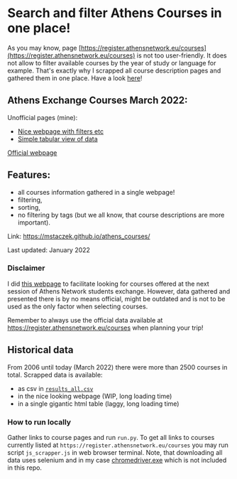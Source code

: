 # Search and filter Athens Courses in one place!

As you may know, page [https://register.athensnetwork.eu/courses](https://register.athensnetwork.eu/courses) is not too user-friendly. It does not allow to filter available courses by the year of study or language for example. That's exactly why I scrapped all course description pages and gathered them in one place. Have a look [here](https://mstaczek.github.io/athens_courses/)!
  
## Athens Exchange Courses March 2022:  
Unofficial pages (mine):

- [Nice webpage with filters etc](https://mstaczek.github.io/athens_courses/)  
- [Simple tabular view of data](https://mstaczek.github.io/athens_courses/table)  

[Official webpage](https://register.athensnetwork.eu/courses)  

## Features:  
- all courses information gathered in a single webpage!
- filtering,
- sorting,
- no filtering by tags (but we all know, that course descriptions are more important).

Link: https://mstaczek.github.io/athens_courses/

Last updated: January 2022

### Disclaimer

I did [this webpage](https://mstaczek.github.io/athens_courses/) to facilitate looking for courses offered at the next session of Athens Network students exchange. However, data gathered and presented there is by no means official, might be outdated and is not to be used as the only factor when selecting courses. 

Remember to always use the official data available at https://register.athensnetwork.eu/courses when planning your trip!

## Historical data   
From 2006 until today (March 2022) there were more than 2500 courses in total. Scrapped data is available:  
- as csv in [`results_all.csv`](https://raw.githubusercontent.com/mstaczek/athens_courses/main/results_all.csv)
- in the nice looking webpage (WIP, long loading time)
- in a single gigantic html table (laggy, long loading time)

### How to run locally

Gather links to course pages and run `run.py`. To get all links to courses currently listed at `https://register.athensnetwork.eu/courses` you may run script `js_scrapper.js` in web browser terminal. Note, that downloading all data uses selenium and in my case [chromedriver.exe](https://sites.google.com/chromium.org/driver/) which is not included in this repo.
